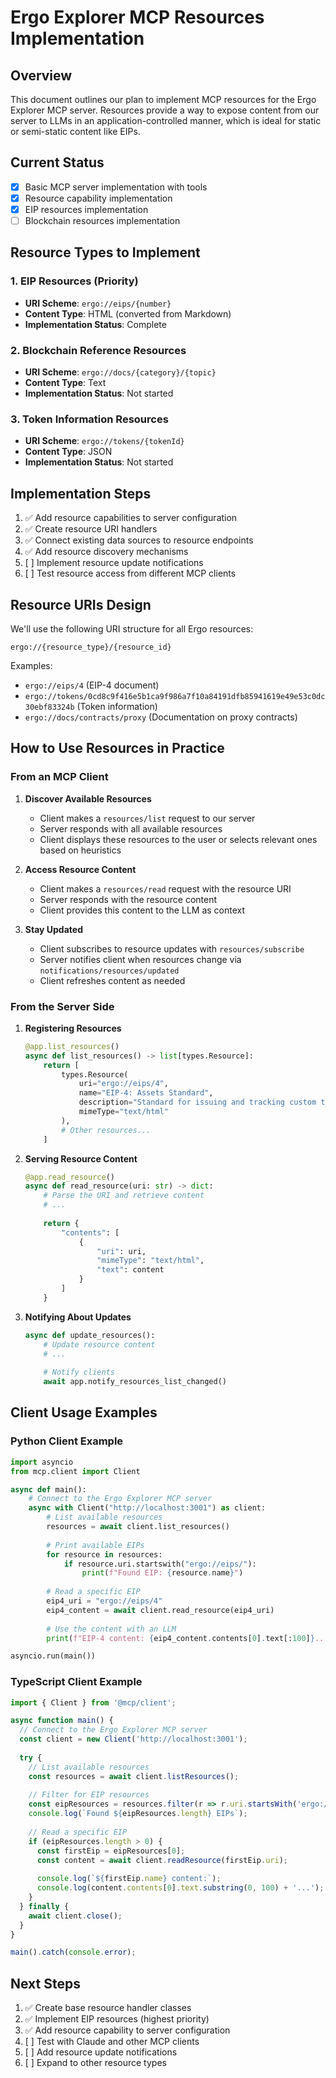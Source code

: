 # Ergo Explorer MCP Resources Implementation

## Overview

This document outlines our plan to implement MCP resources for the Ergo Explorer MCP server. Resources provide a way to expose content from our server to LLMs in an application-controlled manner, which is ideal for static or semi-static content like EIPs.

## Current Status

- [x] Basic MCP server implementation with tools
- [x] Resource capability implementation
- [x] EIP resources implementation
- [ ] Blockchain resources implementation

## Resource Types to Implement

### 1. EIP Resources (Priority)

- **URI Scheme**: `ergo://eips/{number}`
- **Content Type**: HTML (converted from Markdown)
- **Implementation Status**: Complete

### 2. Blockchain Reference Resources

- **URI Scheme**: `ergo://docs/{category}/{topic}`
- **Content Type**: Text
- **Implementation Status**: Not started

### 3. Token Information Resources

- **URI Scheme**: `ergo://tokens/{tokenId}`
- **Content Type**: JSON
- **Implementation Status**: Not started

## Implementation Steps

1. ✅ Add resource capabilities to server configuration
2. ✅ Create resource URI handlers 
3. ✅ Connect existing data sources to resource endpoints
4. ✅ Add resource discovery mechanisms
5. [ ] Implement resource update notifications
6. [ ] Test resource access from different MCP clients

## Resource URIs Design

We'll use the following URI structure for all Ergo resources:

```
ergo://{resource_type}/{resource_id}
```

Examples:
- `ergo://eips/4` (EIP-4 document)
- `ergo://tokens/0cd8c9f416e5b1ca9f986a7f10a84191dfb85941619e49e53c0dc30ebf83324b` (Token information)
- `ergo://docs/contracts/proxy` (Documentation on proxy contracts)

## How to Use Resources in Practice

### From an MCP Client

1. **Discover Available Resources**
   - Client makes a `resources/list` request to our server
   - Server responds with all available resources
   - Client displays these resources to the user or selects relevant ones based on heuristics

2. **Access Resource Content**
   - Client makes a `resources/read` request with the resource URI
   - Server responds with the resource content
   - Client provides this content to the LLM as context

3. **Stay Updated**
   - Client subscribes to resource updates with `resources/subscribe`
   - Server notifies client when resources change via `notifications/resources/updated`
   - Client refreshes content as needed

### From the Server Side

1. **Registering Resources**
   ```python
   @app.list_resources()
   async def list_resources() -> list[types.Resource]:
       return [
           types.Resource(
               uri="ergo://eips/4",
               name="EIP-4: Assets Standard",
               description="Standard for issuing and tracking custom tokens",
               mimeType="text/html"
           ),
           # Other resources...
       ]
   ```

2. **Serving Resource Content**
   ```python
   @app.read_resource()
   async def read_resource(uri: str) -> dict:
       # Parse the URI and retrieve content
       # ...
       
       return {
           "contents": [
               {
                   "uri": uri,
                   "mimeType": "text/html",
                   "text": content
               }
           ]
       }
   ```

3. **Notifying About Updates**
   ```python
   async def update_resources():
       # Update resource content
       # ...
       
       # Notify clients
       await app.notify_resources_list_changed()
   ```

## Client Usage Examples

### Python Client Example

```python
import asyncio
from mcp.client import Client

async def main():
    # Connect to the Ergo Explorer MCP server
    async with Client("http://localhost:3001") as client:
        # List available resources
        resources = await client.list_resources()
        
        # Print available EIPs
        for resource in resources:
            if resource.uri.startswith("ergo://eips/"):
                print(f"Found EIP: {resource.name}")
        
        # Read a specific EIP
        eip4_uri = "ergo://eips/4"
        eip4_content = await client.read_resource(eip4_uri)
        
        # Use the content with an LLM
        print(f"EIP-4 content: {eip4_content.contents[0].text[:100]}...")  # First 100 chars

asyncio.run(main())
```

### TypeScript Client Example

```typescript
import { Client } from '@mcp/client';

async function main() {
  // Connect to the Ergo Explorer MCP server
  const client = new Client('http://localhost:3001');
  
  try {
    // List available resources
    const resources = await client.listResources();
    
    // Filter for EIP resources
    const eipResources = resources.filter(r => r.uri.startsWith('ergo://eips/'));
    console.log(`Found ${eipResources.length} EIPs`);
    
    // Read a specific EIP
    if (eipResources.length > 0) {
      const firstEip = eipResources[0];
      const content = await client.readResource(firstEip.uri);
      
      console.log(`${firstEip.name} content:`);
      console.log(content.contents[0].text.substring(0, 100) + '...'); // First 100 chars
    }
  } finally {
    await client.close();
  }
}

main().catch(console.error);
```

## Next Steps

1. ✅ Create base resource handler classes
2. ✅ Implement EIP resources (highest priority)
3. ✅ Add resource capability to server configuration
4. [ ] Test with Claude and other MCP clients
5. [ ] Add resource update notifications
6. [ ] Expand to other resource types 